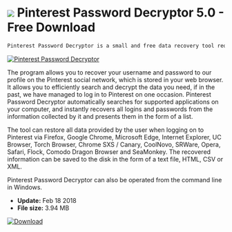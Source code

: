 # ![](https://cdn.softexe.net/static/icon/b/pinterest-password-decryptor-10645.png) Pinterest Password Decryptor 5.0 - Free Download

```sh
Pinterest Password Decryptor is a small and free data recovery tool required to log in to Pinterest.
```
[![Pinterest Password Decryptor](https://gallery.dpcdn.pl/imgc/Tools/80542/g_-_420x350_1.5_-_x1637bb39-0349-4214-869c-22ff083c50e5.png)](https://softexe.net/win/security-privacy/passwords/pinterest-password-decryptor:pRfde.html)

The program allows you to recover your username and password to our profile on the Pinterest social network, which is stored in your web browser. It allows you to efficiently search and decrypt the data you need, if in the past, we have managed to log in to Pinterest on one occasion. Pinterest Password Decryptor automatically searches for supported applications on your computer, and instantly recovers all logins and passwords from the information collected by it and presents them in the form of a list.
 
 The tool can restore all data provided by the user when logging on to Pinterest via Firefox, Google Chrome, Microsoft Edge, Internet Explorer, UC Browser, Torch Browser, Chrome SXS / Canary, CoolNovo, SRWare, Opera, Safari, Flock, Comodo Dragon Browser and SeaMonkey. The recovered information can be saved to the disk in the form of a text file, HTML, CSV or XML.
 
 Pinterest Password Decryptor can also be operated from the command line in Windows.


- **Update:** Feb 18 2018
- **File size:** 3.94 MB

[![Download](https://cdn.softexe.net/static/img/download.png)](https://softexe.net/win/security-privacy/passwords/pinterest-password-decryptor:pRfde.html)

